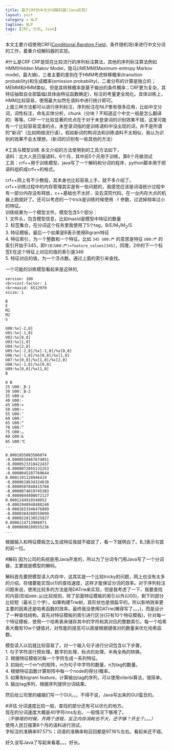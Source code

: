 ```yaml
---
title: 基于CRF的中文分词解码器(Java实现)
layout: post
category : NLP
tagline: NLP
tags: [CRF, 分词, Java] 
---
```


本文主要介绍使用CRF([Conditional Random Field](http://en.wikipedia.org/wiki/Conditional_random_field)，条件随机场)来进行中文分词的工作，着重介绍解码器的实现。

#什么是CRF
CRF是现在比较流行的序列标注算法，其他的序列标注算法例如HMM(Hidden Makov Model，隐马)/MEMM(Maximum-entropy Markov model，最大熵)，三者主要的差别在于HMM考虑转移概率(transition probability)和生成概率(emission probability)，二者分布的计算是独立的；MEMM和HMM类似，但是其转移概率是基于输出的条件概率；CRF更为复杂，其特征抽取自全部篇幅(具体由特征函数确定)，标注的考量更全局化。具体训练上，HMM比较容易，使用最大似然在语料中进行统计即可。
<br />上面三种方法都可以进行序列标注，序列标注在NLP里有很多应用，比如中文分词，词性标注，命名实体分析，chunk（分块？不知道这个中文一般是怎么翻译的）等等。CRF一个比较显著的优点在于对于未登录词的识别效果不错，这里可能有一个比较容易混淆的点，未登录词指的是训练语料中没出现的词，并不是所谓的“新词”（比如网络流行语）。假如新词的构词法和训练语料不太相似，我认为识别的效果不会太理想。（新词的识别有一些其他的方法）

#工具与模型训练
本文介绍的方法使用到的工具方法如下，
<br />语料：北大人民日报语料，6个月，其中前5个月用于训练，第6个月做测试
<br />工具：crf++用于训练模型，java写了一个解码和分词的程序，python脚本用于把语料组织成crf++的格式。

crf++网上有不少教程，其本身也比较容易上手，就不多介绍了。
<br />crf++训练过程中的内存管理其实是有一些问题的，我感觉应该是词语统计过程中有一部分内存没有释放，c++基础也不太好，没去深究代码，在一台内存大点的机器上跑就好了。还可以考虑的一个trick是训练时候使用 `-f` 参数，过滤掉频率过小的特征。
<br>训练结果为一个模型文件，模型包含5个部分：
<br>1. 文件头，包含模型信息，比如maxid是模型中特征的数量
<br>2. 标签集合，在分词这个任务里我使用了5个tag，B/E/M<sub>1</sub>/M<sub>2</sub>/S
<br>3. 特征模板，最后一个如果是B表示使用Bigram特征
<br>4. 特征索引，为一个整数和一个特征。比如 `345 U00:严` 的意思是特征 `U00:严` 的索引开始于345，即`F(B|U00:严)=feature_values[345]`，同理，2中的下一个标签E在这个特征上对应的值的索引是346
<br>5. 特征对应的值，为一个浮点数。通过上面的索引来查找。

一个可能的训练模型看起来是这样的,

	version: 100
	<br>cost-factor: 1
	<br>maxid: 6512970
	xsize: 1
	
	B
	E
	M1
	M2
	S
	
	U00:%x[-2,0]
	U01:%x[-1,0]
	U02:%x[0,0]
	U03:%x[1,0]
	U04:%x[2,0]
	U05:%x[-2,0]/%x[-1,0]/%x[0,0]
	U06:%x[-1,0]/%x[0,0]/%x[1,0]
	U07:%x[0,0]/%x[1,0]/%x[2,0]
	U08:%x[-1,0]/%x[0,0]
	U09:%x[0,0]/%x[1,0]
	B
	
	0 B
	25 U00:_B-1
	30 U00:_B-2
	35 U00:±
	40 U00:·
	45 U00:×
	50 U00:—
	55 U00:‘
	60 U00:’
	65 U00:“
	70 U00:”
	75 U00:…
	80 U00:‰
	85 U00:℃
	...

	0.0001855083586074
	-0.0000550467674851
	-0.0000523310422437
	-0.0000072055131253
	-0.0000045287760644
	0.0001191120946419
	-0.0000618634324638
	-0.0000507848415768
	-0.0000074019745383
	-0.0000044408072127
	0.0001244910548052
	-0.0002948948488240
	-0.0002653346476889
	-0.0000384288559099
	-0.0000228130525827
	0.0006214713986071
	-0.0000890289555236
	...

根据输入和特征模板怎么生成特征我就不细说了，看一下就明白了。B_1表示句首的前一位。

#解码
因为公司的系统是用Java开发的，所以为了分词专门用Java写了一个分词器，主要就是模型的解码。

解码首先要把模型读入内存中，这其实是一个比较tricky的问题，网上也没有太多的介绍。存储要能实现o(1)的查找速度，这样才能保证分词的效率。对于序列标注问题来说，使用比较多的方法是用DATrie来实现，但是我考虑了一下，我要查找的内容(形如`U00:丛`)比较规则，除了前面特征模板的索引以外(U00)，剩下的部分比较短（最长三个字），如果构建Trie树，其形状也是很扁平的。所以影响效率更主要的因素还是哈希函数的效率。最终我没使用DATrie(懒得写了。。。)，而是设计了一种查找结构，首先对特征模板的索引进行区分(只有10个特征模板)，针对每一个特征模板，使用一个哈希表来储存其中的字符和其对应的整数索引。每一个哈希表大概有10w个键值对，对性能的提高可以直接根据键值对的数量来优化哈希函数。

模型读入以后就比较容易了。对一个输入句子进行分词包含以下步骤，
<br>1. 句子字符进行预处理。数字的处理，标点的处理，半角全角的转换。
<br>2. 根据特征模板对每一个字符生成一系列特征。
<br>3. 初始化一个m*n的矩阵，m为句子中字符的数量，n为tag的数量。
<br>4. 根据特征函数计算矩阵中每一个node的得分/概率。
<br>5. 如果有bigram feature，计算输出tag的序列，可以使用viterbi算法，很简单。
<br>6. 输出tag序列，根据序列提供分词结果。

然后给公司里的编辑们写一个GUI。。。不得不说，Java写出来的GUI蛮丑的。

#评估
分词速度比较一般，查找的部分还有可以优化的地方。
<br>现在的分词速度大概是40字符/ms左右，一般情况下够用了。
<br>*（不够用的时候，开两个进程，反正内存消耗也不大，还不够？开五个。。。）*
<br>使用人民日报第6个月的语料进行测试，
<br>字标注的准确率97.57%；词语的准确率和召回都是97.16%左右。看起来还不错。

好久没写Java了写起来看着。。。好长。